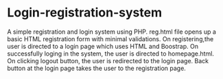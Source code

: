 # Login-registration-system
A simple registration and login system using PHP.
reg.html file opens up a basic HTML registration form with minimal validations. On registering,the user is directed to a login page 
which uses HTML and Boostrap. On successfully loging in the system, the user is directed to homepage.html.
On clicking logout button, the user is redirected to the login page.
Back button at the login page takes the user to the registration page.
